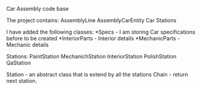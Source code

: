 Car Assembly code base

The project contains:
  AssemblyLine
  AssemblyCarEntity
  Car
  Stations
  
I have added the following classes:
  *Specs - I am storing Car specifications before to be created
  *InteriorParts - Interior details
  *MechanicParts - Mechanic details
  
  Stations:
    PaintStation
    MechanichStation
    InteriorStation
    PolishStation
    QaStation
    
 Station - an abstract class that is extend by all the stations
 Chain - return next station.
